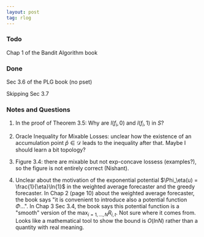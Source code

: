 ```yaml
---
layout: post
tag: rlog
---
```


### Todo

Chap 1 of the Bandit Algorithm book

### Done

Sec 3.6 of the PLG book (no pset)

Skipping Sec 3.7

### Notes and Questions

1) In the proof of Theorem 3.5: Why are $l(f_i, 0)$ and $l(f_i, 1)$ in $S$?

2) Oracle Inequality for Mixable Losses: unclear how the existence of an accumulation point $\hat{p} \in \mathcal{D}$ leads to the inequality after that. Maybe I should learn a bit topology?

3) Figure 3.4: there are mixable but not exp-concave lossess (examples?), so the figure is not entirely correct (Nishant).

4) Unclear about the motivation of the exponential potential $\Phi_\eta(u) = \frac{1}{\eta}\ln{1}$ in the weighted average forecaster and the greedy forecaster. In Chap 2 (page 10) about the weighted average forecaster, the book says "it is convenient to introduce also a potential function $\Phi$...". In Chap 3 Sec 3.4, the book says this potential function is a "smooth" version of the $\max_{i=1,...,N}R_{i,t}$. Not sure where it comes from. Looks like a mathematical tool to show the bound is $O(ln{N})$ rather than a quantity with real meaning.
